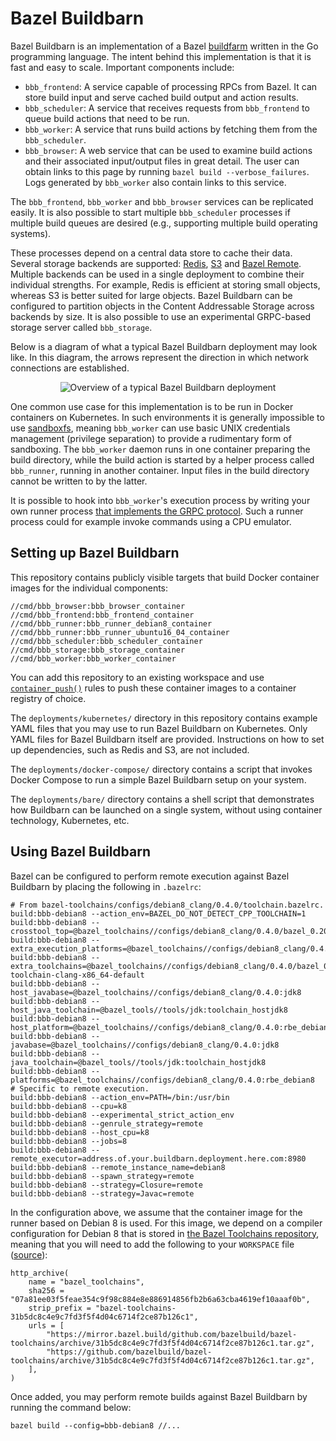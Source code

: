 # Bazel Buildbarn

Bazel Buildbarn is an implementation of a Bazel
[buildfarm](https://en.wikipedia.org/wiki/Compile_farm) written in the
Go programming language. The intent behind this implementation is that
it is fast and easy to scale. Important components include:

- `bbb_frontend`: A service capable of processing RPCs from Bazel. It
  can store build input and serve cached build output and action results.
- `bbb_scheduler`: A service that receives requests from `bbb_frontend`
  to queue build actions that need to be run.
- `bbb_worker`: A service that runs build actions by fetching them from
  the `bbb_scheduler`.
- `bbb_browser`: A web service that can be used to examine build actions
  and their associated input/output files in great detail. The user can
  obtain links to this page by running `bazel build --verbose_failures`.
  Logs generated by `bbb_worker` also contain links to this service.

The `bbb_frontend`, `bbb_worker` and `bbb_browser` services can be
replicated easily. It is also possible to start multiple
`bbb_scheduler` processes if multiple build queues are desired (e.g.,
supporting multiple build operating systems).

These processes depend on a central data store to cache their data.
Several storage backends are supported: [Redis](https://redis.io/),
[S3](https://aws.amazon.com/s3/) and [Bazel Remote](https://github.com/buchgr/bazel-remote/).
Multiple backends can be used in a single deployment to combine their
individual strengths. For example, Redis is efficient at storing small
objects, whereas S3 is better suited for large objects. Bazel Buildbarn
can be configured to partition objects in the Content Addressable
Storage across backends by size. It is also possible to use an
experimental GRPC-based storage server called `bbb_storage`.

Below is a diagram of what a typical Bazel Buildbarn deployment may look
like. In this diagram, the arrows represent the direction in which
network connections are established.

<p align="center">
  <img src="https://github.com/EdSchouten/bazel-buildbarn/raw/master/doc/diagrams/bbb-overview.png" alt="Overview of a typical Bazel Buildbarn deployment"/>
</p>

One common use case for this implementation is to be run in Docker
containers on Kubernetes. In such environments it is
generally impossible to use [sandboxfs](https://github.com/bazelbuild/sandboxfs/),
meaning `bbb_worker` can use basic UNIX credentials management
(privilege separation) to provide a rudimentary form of sandboxing. The
`bbb_worker` daemon runs in one container preparing the build directory,
while the build action is started by a helper process called
`bbb_runner`, running in another container. Input files in the build
directory cannot be written to by the latter.

It is possible to hook into `bbb_worker`'s execution process by
writing your own runner process [that implements the GRPC protocol](https://github.com/EdSchouten/bazel-buildbarn/blob/master/pkg/proto/runner/runner.proto).
Such a runner process could for example invoke commands using a CPU
emulator.

## Setting up Bazel Buildbarn

This repository contains publicly visible targets that build Docker
container images for the individual components:

    //cmd/bbb_browser:bbb_browser_container
    //cmd/bbb_frontend:bbb_frontend_container
    //cmd/bbb_runner:bbb_runner_debian8_container
    //cmd/bbb_runner:bbb_runner_ubuntu16_04_container
    //cmd/bbb_scheduler:bbb_scheduler_container
    //cmd/bbb_storage:bbb_storage_container
    //cmd/bbb_worker:bbb_worker_container

You can add this repository to an existing workspace and use
[`container_push()`](https://github.com/bazelbuild/rules_docker#container_push-1)
rules to push these container images to a container registry of choice.

The `deployments/kubernetes/` directory in this repository contains
example YAML files that you may use to run Bazel Buildbarn on
Kubernetes. Only YAML files for Bazel Buildbarn itself are provided.
Instructions on how to set up dependencies, such as Redis and S3, are
not included.

The `deployments/docker-compose/` directory contains a script that
invokes Docker Compose to run a simple Bazel Buildbarn setup on your
system.

The `deployments/bare/` directory contains a shell script that
demonstrates how Buildbarn can be launched on a single system, without
using container technology, Kubernetes, etc.

## Using Bazel Buildbarn

Bazel can be configured to perform remote execution against Bazel Buildbarn by
placing the following in `.bazelrc`:

    # From bazel-toolchains/configs/debian8_clang/0.4.0/toolchain.bazelrc.
    build:bbb-debian8 --action_env=BAZEL_DO_NOT_DETECT_CPP_TOOLCHAIN=1
    build:bbb-debian8 --crosstool_top=@bazel_toolchains//configs/debian8_clang/0.4.0/bazel_0.20.0/default:toolchain
    build:bbb-debian8 --extra_execution_platforms=@bazel_toolchains//configs/debian8_clang/0.4.0:rbe_debian8
    build:bbb-debian8 --extra_toolchains=@bazel_toolchains//configs/debian8_clang/0.4.0/bazel_0.20.0/cpp:cc-toolchain-clang-x86_64-default
    build:bbb-debian8 --host_javabase=@bazel_toolchains//configs/debian8_clang/0.4.0:jdk8
    build:bbb-debian8 --host_java_toolchain=@bazel_tools//tools/jdk:toolchain_hostjdk8
    build:bbb-debian8 --host_platform=@bazel_toolchains//configs/debian8_clang/0.4.0:rbe_debian8
    build:bbb-debian8 --javabase=@bazel_toolchains//configs/debian8_clang/0.4.0:jdk8
    build:bbb-debian8 --java_toolchain=@bazel_tools//tools/jdk:toolchain_hostjdk8
    build:bbb-debian8 --platforms=@bazel_toolchains//configs/debian8_clang/0.4.0:rbe_debian8
    # Specific to remote execution.
    build:bbb-debian8 --action_env=PATH=/bin:/usr/bin
    build:bbb-debian8 --cpu=k8
    build:bbb-debian8 --experimental_strict_action_env
    build:bbb-debian8 --genrule_strategy=remote
    build:bbb-debian8 --host_cpu=k8
    build:bbb-debian8 --jobs=8
    build:bbb-debian8 --remote_executor=address.of.your.buildbarn.deployment.here.com:8980
    build:bbb-debian8 --remote_instance_name=debian8
    build:bbb-debian8 --spawn_strategy=remote
    build:bbb-debian8 --strategy=Closure=remote
    build:bbb-debian8 --strategy=Javac=remote

In the configuration above, we assume that the container image for the
runner based on Debian 8 is used. For this image, we depend on a compiler
configuration for Debian 8 that is stored in
[the Bazel Toolchains repository](https://github.com/bazelbuild/bazel-toolchains),
meaning that you will need to add the following to your `WORKSPACE` file
([source](https://releases.bazel.build/bazel-toolchains.html)):

    http_archive(
        name = "bazel_toolchains",
        sha256 = "07a81ee03f5feae354c9f98c884e8e886914856fb2b6a63cba4619ef10aaaf0b",
        strip_prefix = "bazel-toolchains-31b5dc8c4e9c7fd3f5f4d04c6714f2ce87b126c1",
        urls = [
            "https://mirror.bazel.build/github.com/bazelbuild/bazel-toolchains/archive/31b5dc8c4e9c7fd3f5f4d04c6714f2ce87b126c1.tar.gz",
            "https://github.com/bazelbuild/bazel-toolchains/archive/31b5dc8c4e9c7fd3f5f4d04c6714f2ce87b126c1.tar.gz",
        ],
    )

Once added, you may perform remote builds against Bazel Buildbarn by running
the command below:

    bazel build --config=bbb-debian8 //...
